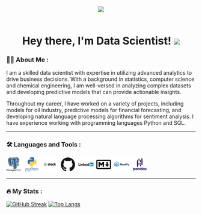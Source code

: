 <div id="header" align="center">
  <img src="https://media.giphy.com/media/2IudUHdI075HL02Pkk/giphy.gif" width="100"/>
</div>

<div align="center">
<img src="https://komarev.com/ghpvc/?username=Gorely&style=flat-square&color=blue" alt=""/>
</div>
    
<h1 align="center">
  Hey there, I'm Data Scientist!
  <img src="https://media.giphy.com/media/hvRJCLFzcasrR4ia7z/giphy.gif" width="30px"/>
</h1>

### :man_technologist: About Me : 
I am a skilled data scientist with expertise in utilizing advanced analytics to drive business decisions. With a background in statistics, computer science and chemical engineering, I am well-versed in analyzing complex datasets and developing predictive models that can provide actionable insights.

Throughout my career, I have worked on a variety of projects, including models for oil industry, predictive models for financial forecasting, and developing natural language processing algorithms for sentiment analysis. I have experience working with programming languages Python and SQL.

---

### :hammer_and_wrench: Languages and Tools :
<div>
  <img src="https://github.com/devicons/devicon/blob/master/icons/postgresql/postgresql-original-wordmark.svg" title="Java" alt="Java" width="40" height="40"/>&nbsp;
  <img src="https://github.com/devicons/devicon/blob/master/icons/python/python-original-wordmark.svg" title="React" alt="React" width="40" height="40"/>&nbsp;
  <img src="https://github.com/devicons/devicon/blob/master/icons/slack/slack-original-wordmark.svg" title="Spring" alt="Spring" width="40" height="40"/>&nbsp;
  <img src="https://github.com/devicons/devicon/blob/master/icons/github/github-original.svg" title="Spring" alt="Spring" width="40" height="40"/>&nbsp;
  <img src="https://github.com/devicons/devicon/blob/master/icons/linkedin/linkedin-original-wordmark.svg" title="Spring" alt="Spring" width="40" height="40"/>&nbsp;
  <img src="https://github.com/devicons/devicon/blob/master/icons/markdown/markdown-original.svg" title="Spring" alt="Spring" width="40" height="40"/>&nbsp;
  <img src="https://github.com/devicons/devicon/blob/master/icons/numpy/numpy-original-wordmark.svg" title="Spring" alt="Spring" width="40" height="40"/>&nbsp;
  <img src="https://github.com/devicons/devicon/blob/master/icons/pandas/pandas-original-wordmark.svg" alt="Spring" width="40" height="40"/>&nbsp;
</div>

---

### :fire: My Stats :
[![GitHub Streak](http://github-readme-streak-stats.herokuapp.com?user=Gorely&theme=dark&background=000000)](https://git.io/streak-stats)
[![Top Langs](https://github-readme-stats.vercel.app/api/top-langs/?username=Gorely&layout=compact&theme=vision-friendly-dark)](https://github.com/anuraghazra/github-readme-stats)
